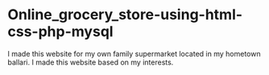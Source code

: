 # Online_grocery_store-using-html-css-php-mysql
 I made this  website for my own family supermarket located in my hometown ballari. I made this website based on my interests.
